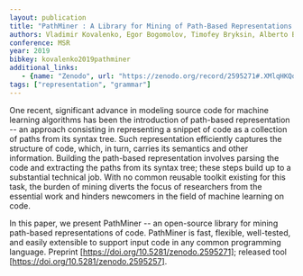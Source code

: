 ```yaml
---
layout: publication
title: "PathMiner : A Library for Mining of Path-Based Representations of Code"
authors: Vladimir Kovalenko, Egor Bogomolov, Timofey Bryksin, Alberto Bacchelli.
conference: MSR
year: 2019
bibkey: kovalenko2019pathminer
additional_links:
   - {name: "Zenodo", url: "https://zenodo.org/record/2595271#.XMlqHKQo_mF"}
tags: ["representation", "grammar"]
---
```

One recent, significant advance in modeling source code for machine learning algorithms has been the introduction of path-based representation -- an approach consisting in representing a snippet of code as a collection of paths from its syntax tree. Such representation efficiently captures the structure of code, which, in turn, carries its semantics and other information.
Building the path-based representation involves parsing the code and extracting the paths from its syntax tree; these steps build up to a substantial technical job. With no common reusable toolkit existing for this task, the burden of mining diverts the focus of researchers from the essential work and hinders newcomers in the field of machine learning on code.


In this paper, we present PathMiner -- an open-source library for mining path-based representations of code. PathMiner is fast, flexible, well-tested, and easily extensible to support input code in any common programming language. Preprint [https://doi.org/10.5281/zenodo.2595271]; released tool [https://doi.org/10.5281/zenodo.2595257].

